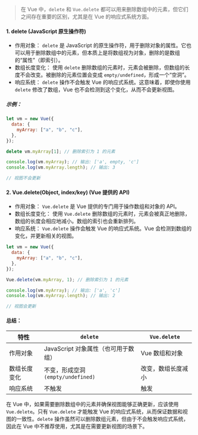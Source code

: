 > 在 Vue 中，`delete` 和 `Vue.delete` 都可以用来删除数组中的元素，但它们之间存在重要的区别，尤其是在 Vue 的响应式系统方面。

#### 1. delete (JavaScript 原生操作符)

- 作用对象： `delete` 是 JavaScript 的原生操作符，用于删除对象的属性。它也可以用于删除数组中的元素，但本质上是将数组视为对象，删除的是数组的“属性”（即索引）。
- 数组长度变化： 使用 `delete` 删除数组的元素时，元素会被删除，但数组的长度不会改变。被删除的元素位置会变成 `empty/undefined`，形成一个“空洞”。
- 响应系统： `delete` 操作不会触发 Vue 的响应式系统。这意味着，即使你使用 `delete` 修改了数组，Vue 也不会检测到这个变化，从而不会更新视图。

##### 示例：

```js
let vm = new Vue({
  data: {
    myArray: ["a", "b", "c"],
  },
});

delete vm.myArray[1]; // 删除索引为 1 的元素

console.log(vm.myArray); // 输出: ['a', empty, 'c']
console.log(vm.myArray.length); // 输出: 3

// 视图不会更新
```

#### 2. Vue.delete(Object, index/key) (Vue 提供的 API)

- 作用对象： `Vue.delete` 是 Vue 提供的专门用于操作数组和对象的 API。
- 数组长度变化： 使用 `Vue.delete` 删除数组的元素时，元素会被真正地删除，数组的长度会相应地减小。数组的索引也会重新排列。
- 响应系统： `Vue.delete` 操作会触发 Vue 的响应式系统。Vue 会检测到数组的变化，并更新相关的视图。

```js
let vm = new Vue({
  data: {
    myArray: ["a", "b", "c"],
  },
});

Vue.delete(vm.myArray, 1); // 删除索引为 1 的元素

console.log(vm.myArray); // 输出: ['a', 'c']
console.log(vm.myArray.length); // 输出: 2

// 视图会更新
```

#### 总结：

| 特性         | `delete`                            | `Vue.delete`       |
| ------------ | ----------------------------------- | ------------------ |
| 作用对象     | JavaScript 对象属性（也可用于数组） | Vue 数组和对象     |
| 数组长度变化 | 不变，形成空洞 `(empty/undefined)`  | 改变，数组长度减小 |
| 响应系统     | 不触发                              | 触发               |

在 Vue 中，如果需要删除数组中的元素并确保视图能够正确更新，应该使用 `Vue.delete`。只有 `Vue.delete` 才能触发 Vue 的响应式系统，从而保证数据和视图的一致性。`delete` 操作虽然可以删除数组元素，但由于不会触发响应式系统，因此在 Vue 中不推荐使用，尤其是在需要更新视图的场景下。
